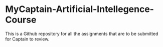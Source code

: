 # MyCaptain-Artificial-Intellegence-Course
This is a Github repository for all the assignments that are to be submitted for Captain to review.
